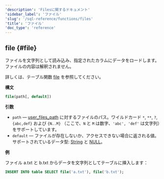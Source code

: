```yaml
---
'description': 'Filesに関するドキュメント'
'sidebar_label': 'ファイル'
'slug': '/sql-reference/functions/files'
'title': 'ファイル'
'doc_type': 'reference'
---
```


## file {#file}

ファイルを文字列として読み込み、指定されたカラムにデータをロードします。ファイルの内容は解釈されません。

詳しくは、テーブル関数 [file](../table-functions/file.md) を参照してください。

**構文**

```sql
file(path[, default])
```

**引数**

- `path` — [user_files_path](../../operations/server-configuration-parameters/settings.md#user_files_path) に対するファイルのパス。ワイルドカード `*`, `**`, `?`, `{abc,def}` および `{N..M}` （ここで、`N` と `M` は数字、`'abc', 'def'` は文字列）をサポートしています。
- `default` — ファイルが存在しないか、アクセスできない場合に返される値。サポートされているデータ型: [String](../data-types/string.md) と [NULL](/operations/settings/formats#input_format_null_as_default)。

**例**

ファイル a.txt と b.txt からデータを文字列としてテーブルに挿入します：

```sql
INSERT INTO table SELECT file('a.txt'), file('b.txt');
```
